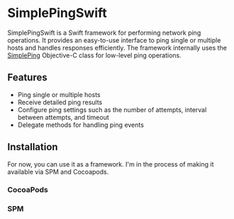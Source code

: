# SimplePingSwift

SimplePingSwift is a Swift framework for performing network ping operations. It provides an easy-to-use interface to ping single or multiple hosts and handles responses efficiently. The framework internally uses the [SimplePing]([url](https://developer.apple.com/library/archive/samplecode/SimplePing/Introduction/Intro.html)) Objective-C class for low-level ping operations.

## Features

- Ping single or multiple hosts
- Receive detailed ping results
- Configure ping settings such as the number of attempts, interval between attempts, and timeout
- Delegate methods for handling ping events

## Installation
For now, you can use it as a framework. I'm in the process of making it available via SPM and Cocoapods.
### CocoaPods

### SPM
